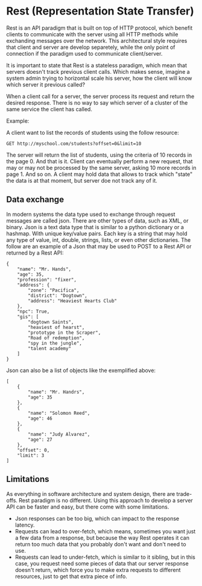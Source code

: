 # Rest (Representation State Transfer)

Rest is an API paradigm that is built on top of HTTP protocol, which benefit clients to communicate with the server using all HTTP methods while exchanding messages over the network.
This architectural style requires that client and server are develop separetely, while the only point of connection if the paradigm used to communicate client/server.

It is important to state that Rest is a stateless paradigm, which mean that servers doesn't track previous client calls.
Which makes sense, imagine a system admin trying to horizontal scale his server, how the client will know which server it previous called?

When a client call for a server, the server process its request and return the desired response.
There is no way to say which server of a cluster of the same service the client has called.

Example:

A client want to list the records of students using the follow resource:

    GET http://myschool.com/students?offset=0&limit=10

The server will return the list of students, using the criteria of 10 records in the page 0. And that is it. Client can eventually perform a new request, that may or may not be processed by the same server, asking 10 more records in page 1. And so on.
A client may hold data that allows to track which "state" the data is at that moment, but server doe not track any of it.

## Data exchange

In modern systems the data type used to exchange through request messages are called json. There are other types of data, such as XML, or binary.
Json is a text data type that is similar to a python dictionary or a hashmap. With unique key/value pairs.
Each key is a string that may hold any type of value, int, double, strings, lists, or even other dictionaries.
The follow are an example of a Json that may be used to POST to a Rest API or returned by a Rest API:

    {
        "name": "Mr. Hands",
        "age": 35,
        "profession": "fixer",
        "address": {
            "zone": "Pacifica",
            "district": "Dogtown",
            "address": "Heaviest Hearts Club"
        },
        "npc": True,
        "gis": [
            "dogtown Saints",
            "heaviest of hearst",
            "prototype in the Scraper",
            "Road of redemption",
            "spy in the jungle",
            "talent academy"
        ]
    }

Json can also be a list of objects like the exemplified above:

    [
        {
            "name": "Mr. Handrs",
            "age": 35
        },
        {
            "name": "Solomon Reed",
            "age": 46
        },
        {
            "name": "Judy Alvarez",
            "age": 27
        },
        "offset": 0,
        "limit": 3
    ]

## Limitations

As everything in software architecture and system design, there are trade-offs.
Rest paradigm is no different. Using this approach to develop a server API can be faster and easy, but there come with some limitations.

- Json responses can be too big, which can impact to the response latency.
- Requests can lead to over-fetch, which means, sometimes you want just a few data from a response, but because the way Rest operates it can return too much data that you probably don't want and don't need to use.
- Requests can lead to under-fetch, which is similar to it sibling, but in this case, you request need some pieces of data that our server response doesn't return, which force you to make extra requests to different resources, just to get that extra piece of info.

